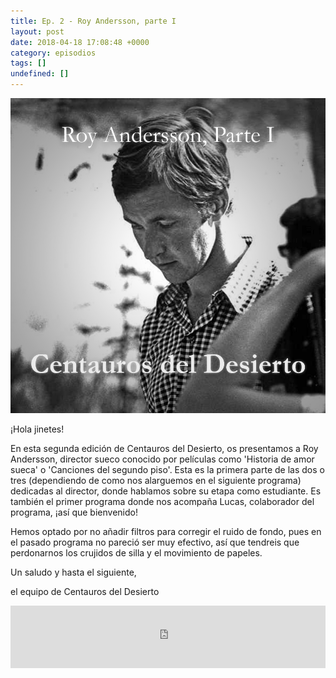 ```yaml
---
title: Ep. 2 - Roy Andersson, parte I
layout: post
date: 2018-04-18 17:08:48 +0000
category: episodios
tags: []
undefined: []
---
```

![Roy Andersson](/uploads/royandersson1.jpg "Roy Andersson")

¡Hola jinetes!

En esta segunda edición de Centauros del Desierto, os presentamos a Roy Andersson, director sueco conocido por películas como 'Historia de amor sueca' o 'Canciones del segundo piso'. Esta es la primera parte de las dos o tres (dependiendo de como nos alarguemos en el siguiente programa) dedicadas al director, donde hablamos sobre su etapa como estudiante. Es también el primer programa donde nos acompaña Lucas, colaborador del programa, ¡así que bienvenido!

Hemos optado por no añadir filtros para corregir el ruido de fondo, pues en el pasado programa no pareció ser muy efectivo, así que tendreis que perdonarnos los crujidos de silla y el movimiento de papeles.

Un saludo y hasta el siguiente,

el equipo de Centauros del Desierto

<iframe src="https://www.podbean.com/media/player/d34hm-8f800c?from=yiiadmin&skin=1&btn-skin=108&share=1&fonts=Helvetica&auto=0&download=0&rtl=0" scrolling="no" data-name="pb-iframe-player" width="100%" height="100" frameborder="0"></iframe>